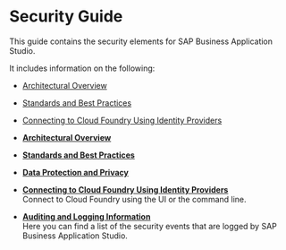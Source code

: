 <!-- loio7b2bdd5e38e64f129988b86e8e2836e3 -->

# Security Guide

This guide contains the security elements for SAP Business Application Studio.

It includes information on the following:

-   [Architectural Overview](Architectural_Overview_c93afb5.md)

-   [Standards and Best Practices](Standards_and_Best_Practices_2937779.md)

-   [Connecting to Cloud Foundry Using Identity Providers](Connecting_to_Cloud_Foundry_Using_Identity_Providers_53dfab0.md)


-   **[Architectural Overview](Architectural_Overview_c93afb5.md "")**  

-   **[Standards and Best Practices](Standards_and_Best_Practices_2937779.md "")**  

-   **[Data Protection and Privacy](Data_Protection_and_Privacy_3ad7520.md "")**  

-   **[Connecting to Cloud Foundry Using Identity Providers](Connecting_to_Cloud_Foundry_Using_Identity_Providers_53dfab0.md "Connect to Cloud Foundry using the UI or the command line.")**  
Connect to Cloud Foundry using the UI or the command line.
-   **[Auditing and Logging Information](Auditing_and_Logging_Information_9ff1a8d.md "Here you can find a list of the security events that are logged by SAP Business Application Studio.")**  
Here you can find a list of the security events that are logged by SAP Business Application Studio.

